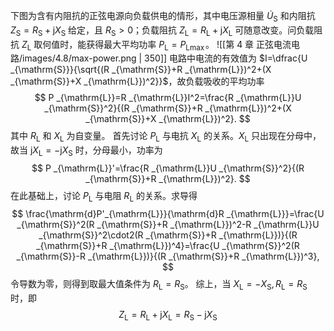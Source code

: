 下图为含有内阻抗的正弦电源向负载供电的情形，其中电压源相量 $\dot{U}_{\mathrm{S}}$ 和内阻抗 $Z _{\mathrm{S}}=R _{\mathrm{S}}+\mathrm{j}X _{\mathrm{S}}$ 给定，且 $R _{\mathrm{S}}>0$；负载阻抗 $Z _{\mathrm{L}}=R _{\mathrm{L}}+\mathrm{j}X _{\mathrm{L}}$ 可随意改变。问负载阻抗 $Z _{\mathrm{L}}$ 取何值时，能获得最大平均功率 $P _{\mathrm{L}}=P _{\mathrm{L}\max}$。
![[第 4 章 正弦电流电路/images/4.8/max-power.png | 350]]
电路中电流的有效值为 $I=\dfrac{U _{\mathrm{S}}}{\sqrt{(R _{\mathrm{S}}+R _{\mathrm{L}})^2+(X _{\mathrm{S}}+X _{\mathrm{L}})^2}}$，故负载吸收的平均功率 $$ P _{\mathrm{L}}=R _{\mathrm{L}}I^2=\frac{R _{\mathrm{L}}U _{\mathrm{S}}^2}{(R _{\mathrm{S}}+R _{\mathrm{L}})^2+(X _{\mathrm{S}}+X _{\mathrm{L}})^2}. $$其中 $R _{\mathrm{L}}$ 和 $X _{\mathrm{L}}$ 为自变量。
首先讨论 $P _{\mathrm{L}}$ 与电抗 $X _{\mathrm{L}}$ 的关系。$X _{\mathrm{L}}$ 只出现在分母中，故当 $\mathrm{j}X _{\mathrm{L}}=-\mathrm{j}X _{\mathrm{S}}$ 时，分母最小，功率为 $$ P _{\mathrm{L}}'=\frac{R _{\mathrm{L}}U _{\mathrm{S}}^2}{(R _{\mathrm{S}}+R _{\mathrm{L}})^2}. $$在此基础上，讨论 $P _{\mathrm{L}}$ 与电阻 $R _{\mathrm{L}}$ 的关系。求导得 $$ \frac{\mathrm{d}P'_{\mathrm{L}}}{\mathrm{d}R _{\mathrm{L}}}=\frac{U _{\mathrm{S}}^2(R _{\mathrm{S}}+R _{\mathrm{L}})^2-R _{\mathrm{L}}U _{\mathrm{S}}^2\cdot2(R _{\mathrm{S}}+R _{\mathrm{L}})}{(R _{\mathrm{S}}+R _{\mathrm{L}})^4}=\frac{U _{\mathrm{S}}^2(R _{\mathrm{S}}-R _{\mathrm{L}})}{(R _{\mathrm{S}}+R _{\mathrm{L}})^3}, $$令导数为零，则得到取最大值条件为 $R _{\mathrm{L}}=R _{\mathrm{S}}$。
综上，当 $X _{\mathrm{L}}=-X _{\mathrm{S}},R _{\mathrm{L}}=R _{\mathrm{S}}$ 时，即 $$ Z _{\mathrm{L}}=R _{\mathrm{L}}+\mathrm{j}X _{\mathrm{L}}=R _{\mathrm{S}}-\mathrm{j}X _{\mathrm{S}} $$
